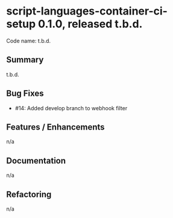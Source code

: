 # script-languages-container-ci-setup 0.1.0, released t.b.d.

Code name: t.b.d.

## Summary

t.b.d.


## Bug Fixes

 - #14: Added develop branch to webhook filter 

## Features / Enhancements

n/a

## Documentation

n/a

## Refactoring

n/a

